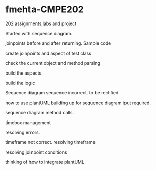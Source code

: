 # fmehta-CMPE202
202 assignments,labs and project

Started with sequence diagram.

joinpoints before and after returning.
Sample code

create joinpoints and aspect of test class

check the current object and method parsing

build the aspects.

build the logic

Sequence diagram sequence incorrect. to be rectified.

how to use plantUML
building up for sequence diagram iput required.

sequence diagram method calls.

timebox management

resolving errors.

timeframe not correct. resolving timeframe

resolving joinpoint conditions

thinking of how to integrate plantUML
